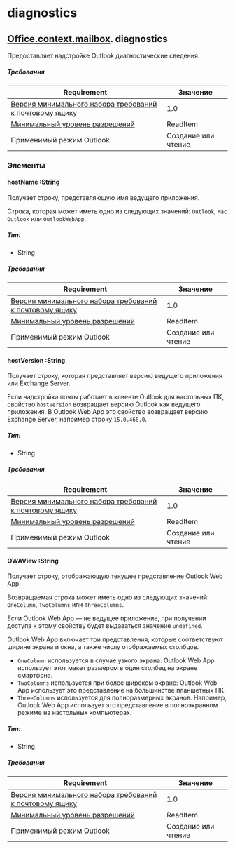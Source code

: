 

# diagnostics

## [Office](Office.md)[.context](Office.context.md)[.mailbox](Office.context.mailbox.md). diagnostics

Предоставляет надстройке Outlook диагностические сведения.

##### Требования

|Requirement| Значение|
|---|---|
|[Версия минимального набора требований к почтовому ящику](../tutorial-api-requirement-sets.md)| 1.0|
|[Минимальный уровень разрешений](../../../docs/outlook/understanding-outlook-add-in-permissions.md)| ReadItem|
|Применимый режим Outlook| Создание или чтение|

### Элементы

####  hostName :String

Получает строку, представляющую имя ведущего приложения.

Строка, которая может иметь одно из следующих значений: `Outlook`, `Mac Outlook` или `OutlookWebApp`.

##### Тип:

*   String

##### Требования

|Requirement| Значение|
|---|---|
|[Версия минимального набора требований к почтовому ящику](../tutorial-api-requirement-sets.md)| 1.0|
|[Минимальный уровень разрешений](../../../docs/outlook/understanding-outlook-add-in-permissions.md)| ReadItem|
|Применимый режим Outlook| Создание или чтение|
####  hostVersion :String

Получает строку, которая представляет версию ведущего приложения или Exchange Server.

Если надстройка почты работает в клиенте Outlook для настольных ПК, свойство `hostVersion` возвращает версию Outlook как ведущего приложения. В Outlook Web App это свойство возвращает версию Exchange Server, например строку `15.0.468.0`.

##### Тип:

*   String

##### Требования

|Requirement| Значение|
|---|---|
|[Версия минимального набора требований к почтовому ящику](../tutorial-api-requirement-sets.md)| 1.0|
|[Минимальный уровень разрешений](../../../docs/outlook/understanding-outlook-add-in-permissions.md)| ReadItem|
|Применимый режим Outlook| Создание или чтение|
####  OWAView :String

Получает строку, отображающую текущее представление Outlook Web App.

Возвращаемая строка может иметь одно из следующих значений: `OneColumn`, `TwoColumns` или `ThreeColumns`.

Если Outlook Web App — не ведущее приложение, при получении доступа к этому свойству будет выдаваться значение `undefined`.

Outlook Web App включает три представления, которые соответствуют ширине экрана и окна, а также числу отображаемых столбцов.

*   `OneColumn` используется в случае узкого экрана: Outlook Web App использует этот макет размером в один столбец на экране смартфона.
*   `TwoColumns` используется при более широком экране: Outlook Web App использует это представление на большинстве планшетных ПК.
*   `ThreeColumns` используется для полноразмерных экранов. Например, Outlook Web App использует это представление в полноэкранном режиме на настольных компьютерах.

##### Тип:

*   String

##### Требования

|Requirement| Значение|
|---|---|
|[Версия минимального набора требований к почтовому ящику](../tutorial-api-requirement-sets.md)| 1.0|
|[Минимальный уровень разрешений](../../../docs/outlook/understanding-outlook-add-in-permissions.md)| ReadItem|
|Применимый режим Outlook| Создание или чтение|
